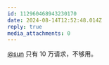 ```yaml
---
id: 112960468943230170
date: 2024-08-14T12:52:48.014Z
reply: true
media_attachments: 0
---
```


[@sun](https://ow3.cn/users/sun) 只有 10 万请求，不够用。

